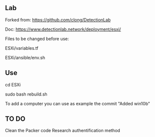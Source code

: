 ## Lab

Forked from: https://github.com/clong/DetectionLab

Doc: https://www.detectionlab.network/deployment/esxi/

Files to be changed before use:

ESXi/variables.tf

ESXi/ansible/env.sh

## Use
cd ESXi

sudo bash rebuild.sh

To add a computer you can use as example the commit "Added win10b"

## TO DO
Clean the Packer code
Research authentification method